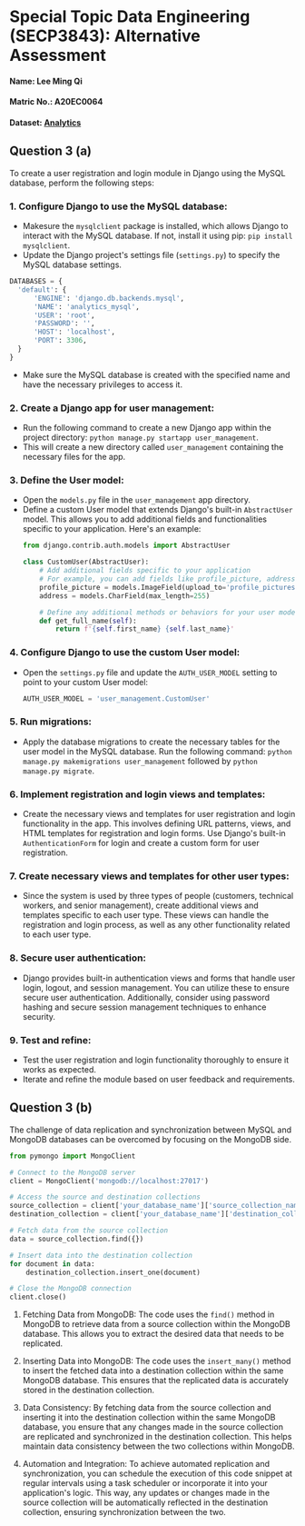# Special Topic Data Engineering (SECP3843): Alternative Assessment

#### Name: Lee Ming Qi
#### Matric No.: A20EC0064
#### Dataset: [Analytics](https://github.com/drshahizan/dataset/tree/main/mongodb/02-analytics)

## Question 3 (a)
To create a user registration and login module in Django using the MySQL database, perform the following steps:

### 1. Configure Django to use the MySQL database:
   - Makesure the `mysqlclient` package is installed, which allows Django to interact with the MySQL database. If not, install it using pip: `pip install mysqlclient`.
   - Update the Django project's settings file (`settings.py`) to specify the MySQL database settings.
  ```python
  DATABASES = {
    'default': {
        'ENGINE': 'django.db.backends.mysql',
        'NAME': 'analytics_mysql',
        'USER': 'root',
        'PASSWORD': '',
        'HOST': 'localhost',
        'PORT': 3306,
    }
  }
  ```
   - Make sure the MySQL database is created with the specified name and have the necessary privileges to access it.

### 2. Create a Django app for user management:
   - Run the following command to create a new Django app within the project directory: `python manage.py startapp user_management`.
   - This will create a new directory called `user_management` containing the necessary files for the app.

### 3. Define the User model:
   - Open the `models.py` file in the `user_management` app directory.
   - Define a custom User model that extends Django's built-in `AbstractUser` model. This allows you to add additional fields and functionalities specific to your application. Here's an example:
     ```python
     from django.contrib.auth.models import AbstractUser

     class CustomUser(AbstractUser):
         # Add additional fields specific to your application
         # For example, you can add fields like profile_picture, address, etc.
         profile_picture = models.ImageField(upload_to='profile_pictures/')
         address = models.CharField(max_length=255)

         # Define any additional methods or behaviors for your user model
         def get_full_name(self):
             return f'{self.first_name} {self.last_name}'
     ```

### 4. Configure Django to use the custom User model:
   - Open the `settings.py` file and update the `AUTH_USER_MODEL` setting to point to your custom User model:
     ```python
     AUTH_USER_MODEL = 'user_management.CustomUser'
     ```

### 5. Run migrations:
   - Apply the database migrations to create the necessary tables for the user model in the MySQL database. Run the following command: `python manage.py makemigrations user_management` followed by `python manage.py migrate`.

### 6. Implement registration and login views and templates:
   - Create the necessary views and templates for user registration and login functionality in the app. This involves defining URL patterns, views, and HTML templates for registration and login forms. Use Django's built-in `AuthenticationForm` for login and create a custom form for user registration.

### 7. Create necessary views and templates for other user types:
   - Since the system is used by three types of people (customers, technical workers, and senior management), create additional views and templates specific to each user type. These views can handle the registration and login process, as well as any other functionality related to each user type.

### 8. Secure user authentication:
   - Django provides built-in authentication views and forms that handle user login, logout, and session management. You can utilize these to ensure secure user authentication. Additionally, consider using password hashing and secure session management techniques to enhance security.

### 9. Test and refine:
   - Test the user registration and login functionality thoroughly to ensure it works as expected.
   - Iterate and refine the module based on user feedback and requirements.


## Question 3 (b)

The challenge of data replication and synchronization between MySQL and MongoDB databases can be overcomed by focusing on the MongoDB side.

```python
from pymongo import MongoClient

# Connect to the MongoDB server
client = MongoClient('mongodb://localhost:27017')

# Access the source and destination collections
source_collection = client['your_database_name']['source_collection_name']
destination_collection = client['your_database_name']['destination_collection_name']

# Fetch data from the source collection
data = source_collection.find({})

# Insert data into the destination collection
for document in data:
    destination_collection.insert_one(document)

# Close the MongoDB connection
client.close()
```

1. Fetching Data from MongoDB: The code uses the `find()` method in MongoDB to retrieve data from a source collection within the MongoDB database. This allows you to extract the desired data that needs to be replicated.

2. Inserting Data into MongoDB: The code uses the `insert_many()` method to insert the fetched data into a destination collection within the same MongoDB database. This ensures that the replicated data is accurately stored in the destination collection.

3. Data Consistency: By fetching data from the source collection and inserting it into the destination collection within the same MongoDB database, you ensure that any changes made in the source collection are replicated and synchronized in the destination collection. This helps maintain data consistency between the two collections within MongoDB.

4. Automation and Integration: To achieve automated replication and synchronization, you can schedule the execution of this code snippet at regular intervals using a task scheduler or incorporate it into your application's logic. This way, any updates or changes made in the source collection will be automatically reflected in the destination collection, ensuring synchronization between the two.
